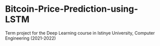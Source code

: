 # Bitcoin-Price-Prediction-using-LSTM

Term project for the Deep Learning course in Istinye University, Computer Engineering (2021-2022)
